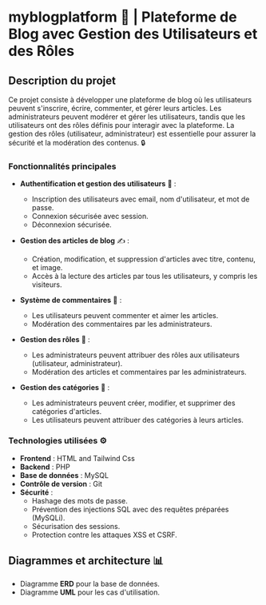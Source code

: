 # myblogplatform 📝 | Plateforme de Blog avec Gestion des Utilisateurs et des Rôles

## Description du projet

Ce projet consiste à développer une plateforme de blog où les utilisateurs peuvent s'inscrire, écrire, commenter, et gérer leurs articles. Les administrateurs peuvent modérer et gérer les utilisateurs, tandis que les utilisateurs ont des rôles définis pour interagir avec la plateforme. La gestion des rôles (utilisateur, administrateur) est essentielle pour assurer la sécurité et la modération des contenus. 🔒

### Fonctionnalités principales

- **Authentification et gestion des utilisateurs** 🔑 :
  - Inscription des utilisateurs avec email, nom d'utilisateur, et mot de passe.
  - Connexion sécurisée avec session.
  - Déconnexion sécurisée.

- **Gestion des articles de blog** ✍️ :
  - Création, modification, et suppression d'articles avec titre, contenu, et image.
  - Accès à la lecture des articles par tous les utilisateurs, y compris les visiteurs.

- **Système de commentaires** 💬 :
  - Les utilisateurs peuvent commenter et aimer les articles.
  - Modération des commentaires par les administrateurs.

- **Gestion des rôles** 👑 :
  - Les administrateurs peuvent attribuer des rôles aux utilisateurs (utilisateur, administrateur).
  - Modération des articles et commentaires par les administrateurs.

- **Gestion des catégories** 📂 :
  - Les administrateurs peuvent créer, modifier, et supprimer des catégories d'articles.
  - Les utilisateurs peuvent attribuer des catégories à leurs articles.

### Technologies utilisées ⚙️

- **Frontend** : HTML and Tailwind Css
- **Backend** : PHP 
- **Base de données** : MySQL
- **Contrôle de version** : Git
- **Sécurité** : 
  - Hashage des mots de passe.
  - Prévention des injections SQL avec des requêtes préparées (MySQLi).
  - Sécurisation des sessions.
  - Protection contre les attaques XSS et CSRF.

## Diagrammes et architecture 📊

- Diagramme **ERD** pour la base de données.
- Diagramme **UML** pour les cas d'utilisation.

